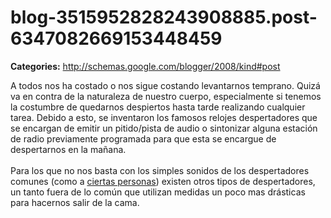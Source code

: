 # blog-3515952828243908885.post-6347082669153448459

**Categories:** http://schemas.google.com/blogger/2008/kind#post

A todos nos ha costado o nos sigue costando levantarnos temprano. Quizá va
      en contra de la naturaleza de nuestro cuerpo, especialmente si tenemos la costumbre de
      quedarnos despiertos hasta tarde realizando cualquier tarea. Debido a esto, se inventaron los
      famosos relojes despertadores que se encargan de emitir un pitido/pista de audio o sintonizar
      alguna estación de radio previamente programada para que esta se encargue de despertarnos en
      la mañana.<br /><br />Para los que no nos basta con los simples sonidos de los
      despertadores comunes (como a <a
      href="http://queith.com/2009/01/03/%C2%BFcual-es-su-teoria-para-las-alarmas/">ciertas
      personas</a>) existen otros tipos de despertadores, un tanto fuera de lo común que
      utilizan medidas un poco mas drásticas para hacernos salir de la cama.<br /><br
      /><br />